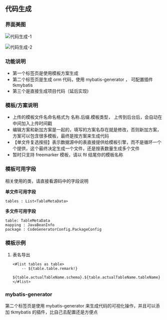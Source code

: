 ## 代码生成

### 界面美图

![代码生成-1](C:\Users\091795960\Desktop\sanritools2.0\代码生成-1.png)

![代码生成-2](C:\Users\091795960\Desktop\sanritools2.0\代码生成-2.png)

### 功能说明

- 第一个标签页是使用模板方案生成
- 第二个标签页是生成 orm 代码，使用 mybatis-generator ， 可配置插件 tkmybatis 
- 第三个是直接生成项目代码（延后实现)

### 模板/方案说明

* 上传的模板文件名命名格式为  名称.后缀.模板类型， 上传到后台后，会自动在中间加入上传时间戳
* 编辑方案和新加方案是一起的，填写的方案名存在就是修改，否则新加方案，方案可以包含很多模板，最终是按方案来生成代码
* 【单文件复选按扭】表示数据源中的表直接提供给模板引擎，而不是循环一个个提供，这个最终决定生成一个文件，还是按表数量生成多个文件
* 暂时只支持 freemarker 模板，请以 ftl 结尾你的模板名称

### 模板可用字段

相关使用的类，请直接看源码中的字段说明

**单文件可用字段**

```
tables : List<TableMetaData>
```

**多文件可用字段**

```
table: TableMetaData
mapping : JavaBeanInfo
package : CodeGeneratorConfig.PackageConfig
```

### 模板示例

1. 表名导出

   ```
   <#list tables as table>
       -- ${table.table.remark!}
       ${table.actualTableName.schema}.${table.actualTableName.tableName}
   </#list>
   ```

   

### mybatis-generator 

第二个标签页是使用 mybatis-generator 来生成代码的可视化操作，并且可以添加 tkmybatis 的插件，比自己去配置还是方便点

